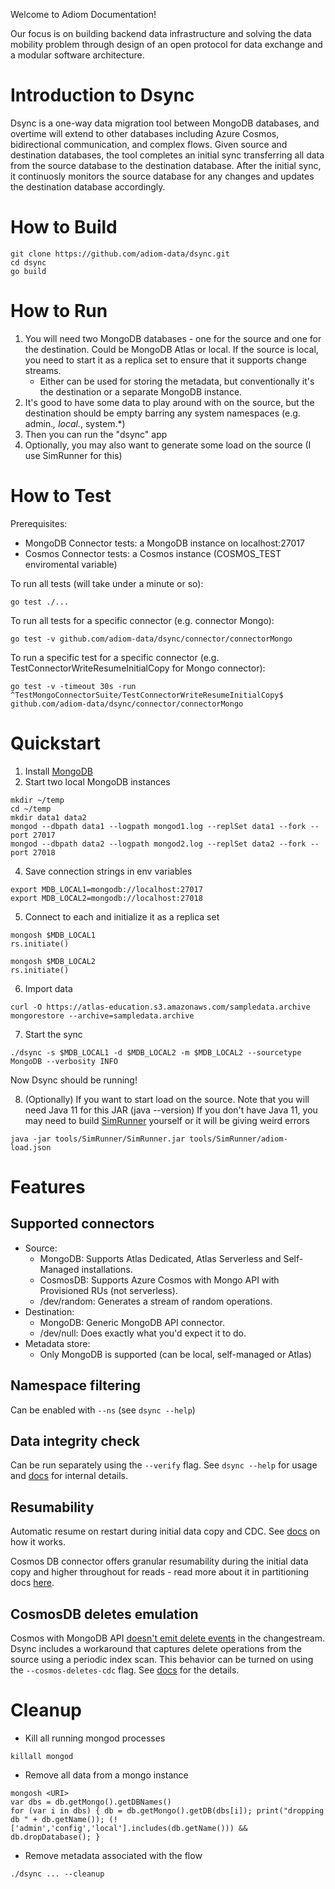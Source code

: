 Welcome to Adiom Documentation!

Our focus is on building backend data infrastructure and solving the data mobility problem through design of an open protocol for data exchange and a modular software architecture.

# Introduction to Dsync

Dsync is a one-way data migration tool between MongoDB databases, and overtime will extend to other databases including Azure Cosmos, bidirectional communication, and complex flows. Given source and destination databases, the tool completes an initial sync transferring all data from the source database to the destination database. After the initial sync, it continuosly monitors the source database for any changes and updates the destination database accordingly.

# How to Build
```
git clone https://github.com/adiom-data/dsync.git
cd dsync
go build
```

# How to Run

1) You will need two MongoDB databases - one for the source and one for the destination. 
Could be MongoDB Atlas or local. If the source is local, you need to start it as a replica set to ensure that it supports change streams.
   * Either can be used for storing the metadata, but conventionally it's the destination or a separate MongoDB instance.
3) It's good to have some data to play around with on the source, but the destination should be empty barring any system namespaces (e.g. admin.*, local.*, system.*)
4) Then you can run the "dsync" app
5) Optionally, you may also want to generate some load on the source (I use SimRunner for this)

# How to Test
Prerequisites: 
  - MongoDB Connector tests: a MongoDB instance on localhost:27017
  - Cosmos Connector tests: a Cosmos instance (COSMOS_TEST enviromental variable)

To run all tests (will take under a minute or so):
```
go test ./...
```
To run all tests for a specific connector (e.g. connector Mongo):
```
go test -v github.com/adiom-data/dsync/connector/connectorMongo
```

To run a specific test for a specific connector (e.g. TestConnectorWriteResumeInitialCopy for Mongo connector):
```
go test -v -timeout 30s -run ^TestMongoConnectorSuite/TestConnectorWriteResumeInitialCopy$ github.com/adiom-data/dsync/connector/connectorMongo
```
# Quickstart

1) Install [MongoDB](https://www.mongodb.com/docs/manual/administration/install-community/) 
2) Start two local MongoDB instances
```
mkdir ~/temp
cd ~/temp
mkdir data1 data2
mongod --dbpath data1 --logpath mongod1.log --replSet data1 --fork --port 27017
mongod --dbpath data2 --logpath mongod2.log --replSet data2 --fork --port 27018
```
4) Save connection strings in env variables
```
export MDB_LOCAL1=mongodb://localhost:27017
export MDB_LOCAL2=mongodb://localhost:27018
```
5) Connect to each and initialize it as a replica set
```
mongosh $MDB_LOCAL1
rs.initiate()
```
```
mongosh $MDB_LOCAL2
rs.initiate()
```
6) Import data 
```
curl -O https://atlas-education.s3.amazonaws.com/sampledata.archive
mongorestore --archive=sampledata.archive
```
7) Start the sync
```
./dsync -s $MDB_LOCAL1 -d $MDB_LOCAL2 -m $MDB_LOCAL2 --sourcetype MongoDB --verbosity INFO
```
Now Dsync should be running! 

8) (Optionally) If you want to start load on the source. Note that you will need Java 11 for this JAR (java --version)
If you don't have Java 11, you may need to build [SimRunner](https://github.com/schambon/SimRunner) yourself or it will be giving weird errors
```
java -jar tools/SimRunner/SimRunner.jar tools/SimRunner/adiom-load.json
```
# Features
## Supported connectors

- Source: 
    - MongoDB: Supports Atlas Dedicated, Atlas Serverless and Self-Managed installations.
    - CosmosDB: Supports Azure Cosmos with Mongo API with Provisioned RUs (not serverless).
    - /dev/random: Generates a stream of random operations.
- Destination: 
    - MongoDB: Generic MongoDB API connector.
    - /dev/null: Does exactly what you'd expect it to do.
- Metadata store:
    - Only MongoDB is supported (can be local, self-managed or Atlas)

## Namespace filtering

Can be enabled with ```--ns``` (see ```dsync --help```)

## Data integrity check
Can be run separately using the ```--verify``` flag. See ```dsync --help``` for usage and [docs](docs-dev/Integrity.md) for internal details.

## Resumability 
Automatic resume on restart during initial data copy and CDC. See [docs](docs-dev/Resumability.md) on how it works.

Cosmos DB connector offers granular resumability during the initial data copy and higher throughout for reads - read more about it in partitioning docs [here](docs-dev/TasksPartitioning.md).

## CosmosDB deletes emulation
Cosmos with MongoDB API [doesn't emit delete events](https://learn.microsoft.com/en-us/azure/cosmos-db/mongodb/change-streams?tabs=javascript#current-limitations) in the changestream. Dsync includes a workaround that captures delete operations from the source using a periodic index scan. This behavior can be turned on using the ```--cosmos-deletes-cdc``` flag.
See [docs](docs-dev/CosmosDeletesEmu.md) for the details.

# Cleanup

* Kill all running mongod processes
```
killall mongod
```
* Remove all data from a mongo instance
```
mongosh <URI>
var dbs = db.getMongo().getDBNames()
for (var i in dbs) { db = db.getMongo().getDB(dbs[i]); print("dropping db " + db.getName()); (!['admin','config','local'].includes(db.getName())) && db.dropDatabase(); }
```
* Remove metadata associated with the flow
```
./dsync ... --cleanup
```

